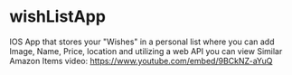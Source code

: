 # wishListApp
IOS App that stores your "Wishes" in a personal list where you can add Image, Name, Price, location and utilizing a web API you can view Similar Amazon Items
video: https://www.youtube.com/embed/9BCkNZ-aYuQ
